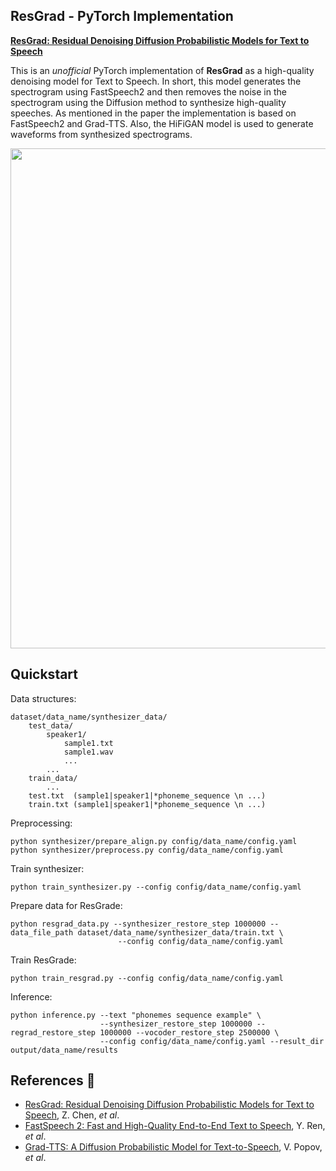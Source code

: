 ## ResGrad - PyTorch Implementation
[**ResGrad: Residual Denoising Diffusion Probabilistic Models for Text to Speech**](https://arxiv.org/abs/2212.14518)

This is an *unofficial* PyTorch implementation of **ResGrad** as a high-quality denoising model for Text to Speech. In short, this model generates the spectrogram using FastSpeech2 and then removes the noise in the spectrogram using the Diffusion method to synthesize high-quality speeches. As mentioned in the paper the implementation is based on FastSpeech2 and Grad-TTS. Also, the HiFiGAN model is used to generate waveforms from synthesized spectrograms.

<img src="https://github.com/majidAdibian77/ResGrad/blob/master/resgrad.PNG" width="800"> 

## Quickstart
Data structures:
```
dataset/data_name/synthesizer_data/
    test_data/
        speaker1/
            sample1.txt
            sample1.wav
            ...
        ...
    train_data/
        ...
    test.txt  (sample1|speaker1|*phoneme_sequence \n ...)
    train.txt (sample1|speaker1|*phoneme_sequence \n ...)
```

Preprocessing:
```
python synthesizer/prepare_align.py config/data_name/config.yaml
python synthesizer/preprocess.py config/data_name/config.yaml
```

Train synthesizer:
```
python train_synthesizer.py --config config/data_name/config.yaml
```

Prepare data for ResGrade:
```
python resgrad_data.py --synthesizer_restore_step 1000000 --data_file_path dataset/data_name/synthesizer_data/train.txt \
                        --config config/data_name/config.yaml
```

Train ResGrade:
```
python train_resgrad.py --config config/data_name/config.yaml
```

Inference:
```
python inference.py --text "phonemes sequence example" \
                    --synthesizer_restore_step 1000000 --regrad_restore_step 1000000 --vocoder_restore_step 2500000 \
                    --config config/data_name/config.yaml --result_dir output/data_name/results
```

## References :notebook_with_decorative_cover:
- [ResGrad: Residual Denoising Diffusion Probabilistic Models for Text to Speech](https://arxiv.org/abs/2212.14518), Z. Chen, *et al*.
- [FastSpeech 2: Fast and High-Quality End-to-End Text to Speech](https://arxiv.org/abs/2006.04558), Y. Ren, *et al*.
- [Grad-TTS: A Diffusion Probabilistic Model for Text-to-Speech](https://arxiv.org/abs/2105.06337), V. Popov, *et al*.
